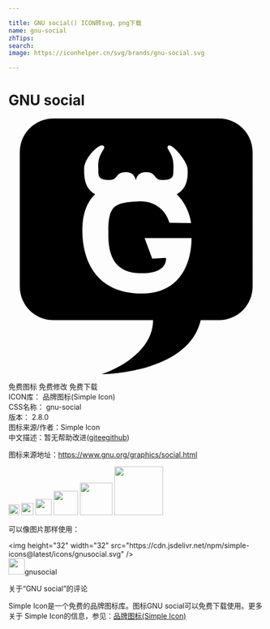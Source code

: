 ```yaml
---

title: GNU social() ICON转svg、png下载
name: gnu-social
zhTips: 
search: 
image: https://iconhelper.cn/svg/brands/gnu-social.svg

---
```


# GNU social  <small style="font-size: 60%;font-weight: 100"></small>

<div id="svg" class="svg-wrap">
<svg role="img" viewBox="0 0 24 24" xmlns="http://www.w3.org/2000/svg"><title>GNU social icon</title><path d="M4.217 0C2.474 0 1.06 1.413 1.06 3.156V15.77c0 1.744 1.414 3.158 3.157 3.158h9.367C13.567 22.498 8.756 24 8.756 24s8.138-.038 9.305-5.072h1.72c1.744 0 3.157-1.414 3.157-3.157V3.157C22.938 1.413 21.524 0 19.782 0H4.218zm4.527 2.53c.073-.013.132-.003.174.034.335.3-.556.593-.484 2.063.032.646-.16 1.146 1.076 1.146.826 0 .483-.734 1.523-.734.656 0 .86.435.934.767.072-.33.274-.768.93-.768 1.04 0 .7.733 1.525.733 1.237 0 1.044-.5 1.076-1.146.072-1.47-.82-1.764-.484-2.063.042-.037.1-.042.172-.02.5.143 1.607 1.558 1.638 2.155.038.71.04 1.825-1.015 2.407 1.19 1.167 1.352 2.72 1.352 2.72l-2.045-.034s-.464-2.118-2.94-2.01c-2.474.108-2.796.538-2.796 3.156 0 2.617 1.147 3.517 2.905 3.585 2.76.108 2.51-1.433 2.51-1.433l-1.29.072-.718-1.937h4.41c0 2.116-.897 5.414-5.092 5.2-4.196-.216-5.128-3.515-5.164-5.74-.018-1.225.188-2.602 1.2-3.574-1.052-.58-1.033-1.7-1.033-2.414 0-.88 1.13-2.084 1.637-2.17z"/></svg>
</div>
<detail full-name='gnu-social'></detail>

<div class="detail-page">
<p>
<span><span class="badge-success badge">免费图标</span> <span class="badge-success badge">免费修改</span>  <span class="badge-success badge">免费下载</span> </span>
<br/>
<span>
ICON库：
<span class="badge-secondary badge">品牌图标(Simple Icon)</span> 
</span>
<br/>
<span>
CSS名称：
<span class="badge-secondary badge">gnu-social</span> 
</span>

<br/>
<span>
版本：
<span class="badge-secondary badge">2.8.0</span> 
</span>
<br/>
<span>图标来源/作者：<span class="badge-light badge">Simple Icon</span></span> 
<br/>
<span class="zh-detail">中文描述：暂无<span class="help-link"><span>帮助改进</span>(<a href="https://gitee.com/liuwave/icon-helper/edit/master/json/brands/gnu-social.json" target="_blank" rel="noopener noreferrer">gitee</a><a href="https://github.com/liuwave/icon-helper/edit/master/json/brands/gnu-social.json" target="_blank" rel="noopener noreferrer">github</a></span>)</span><br/>
</p>
</div><div class="description description alert alert-light"><p>图标来源地址：<a href="https://www.gnu.org/graphics/social.html" target="_blank" rel="noopener noreferrer">https://www.gnu.org/graphics/social.html</a></p></div>
<div class="alert alert-dark">
<img height="21" width="21" src="https://cdn.jsdelivr.net/npm/simple-icons@latest/icons/gnusocial.svg" />
<img height="24" width="24" src="https://cdn.jsdelivr.net/npm/simple-icons@latest/icons/gnusocial.svg" />
<img height="32" width="32" src="https://cdn.jsdelivr.net/npm/simple-icons@latest/icons/gnusocial.svg" />
<img height="48" width="48" src="https://cdn.jsdelivr.net/npm/simple-icons@latest/icons/gnusocial.svg" />
<img height="64" width="64" src="https://cdn.jsdelivr.net/npm/simple-icons@latest/icons/gnusocial.svg" />
<img height="96" width="96" src="https://cdn.jsdelivr.net/npm/simple-icons@latest/icons/gnusocial.svg" />

</div>
<div>
  <p>可以像图片那样使用：    
  </p>
  <div class="alert alert-primary" style="font-size: 14px">
    &lt;img height="32" width="32" src="https://cdn.jsdelivr.net/npm/simple-icons@latest/icons/gnusocial.svg" /&gt;
    <copy-btn content='<img height="32" width="32" src="https://cdn.jsdelivr.net/npm/simple-icons@latest/icons/gnusocial.svg" />'></copy-btn>
  </div>
  <div class="alert alert-secondary">
    <img height="32" width="32" src="https://cdn.jsdelivr.net/npm/simple-icons@latest/icons/gnusocial.svg" />gnusocial
    <copy-btn content="gnusocial" btn-title="复制图标名称"></copy-btn>
  </div>
</div>

<Vssue title="关于“GNU social”的评论" >关于“GNU social”的评论</Vssue>


<div><p>Simple Icon是一个免费的品牌图标库。图标GNU social可以免费下载使用。更多关于  Simple Icon的信息，参见：<a target="_blank" href="https://iconhelper.cn/brands.html">品牌图标(Simple Icon)</a>
</p></div>
